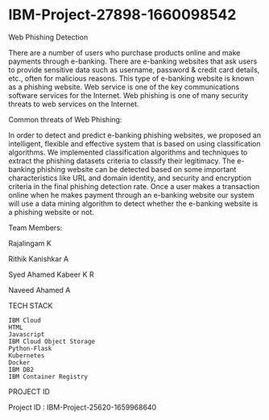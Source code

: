 # IBM-Project-27898-1660098542
Web Phishing Detection

There are a number of users who purchase products online and make payments through e-banking. There are e-banking websites that ask users to provide sensitive data such as username, password & credit card details, etc., often for malicious reasons. This type of e-banking website is known as a phishing website. Web service is one of the key communications software services for the Internet. Web phishing is one of many security threats to web services on the Internet.

Common threats of Web Phishing:


In order to detect and predict e-banking phishing websites, we proposed an intelligent, flexible and effective system that is based on using classification algorithms. We implemented classification algorithms and techniques to extract the phishing datasets criteria to classify their legitimacy. The e-banking phishing website can be detected based on some important characteristics like URL and domain identity, and security and encryption criteria in the final phishing detection rate. Once a user makes a transaction online when he makes payment through an e-banking website our system will use a data mining algorithm to detect whether the e-banking website is a phishing website or not.


Team Members:

Rajalingam K

Rithik Kanishkar A

Syed Ahamed Kabeer K R

Naveed Ahamed A

TECH STACK

    IBM Cloud
    HTML
    Javascript
    IBM Cloud Object Storage
    Python-Flask
    Kubernetes
    Docker
    IBM DB2
    IBM Container Registry


PROJECT ID

Project ID : IBM-Project-25620-1659968640
